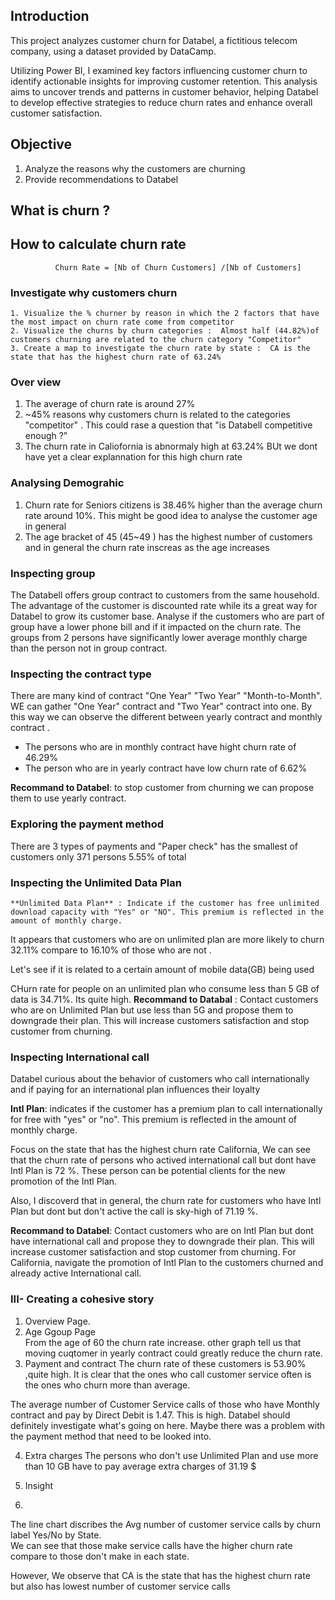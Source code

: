## Introduction 

This project analyzes customer churn for Databel, a fictitious telecom company, using a dataset provided by DataCamp. 

Utilizing Power BI, I examined key factors influencing customer churn to identify actionable insights for improving customer retention. 
This analysis aims to uncover trends and patterns in customer behavior, helping Databel to develop effective strategies to reduce churn rates and enhance overall customer satisfaction.

## Objective 
1. Analyze the reasons why the customers are churning
2. Provide recommendations to Databel 

## What is churn ?

## How to calculate churn rate 

              Churn Rate = [Nb of Churn Customers] /[Nb of Customers]

### Investigate why customers churn 
    1. Visualize the % churner by reason in which the 2 factors that have the most impact on churn rate come from competitor 
    2. Visualize the churns by churn categories :  Almost half (44.82%)of customers churning are related to the churn category "Competitor"
    3. Create a map to investigate the churn rate by state :  CA is the state that has the highest churn rate of 63.24% 

### Over view 
1. The average of churn rate is around 27%
2. ~45% reasons why customers churn is related to the categories "competitor" . This could rase a question that "is Databell competitive enough ?"
3. The churn rate in Caliofornia is abnormaly high at 63.24%
BUt we dont have yet a clear explannation for this high churn rate

### Analysing Demograhic 
1. Churn rate for Seniors citizens is  38.46% higher than the average churn rate around 10%. This might be good idea to analyse the customer age in general
2. The age bracket of 45 (45~49 ) has the highest number of customers and in general the churn rate inscreas as the age increases 
       
### Inspecting group 
The Databell offers group contract to customers from the same household. The advantage of the customer is discounted rate while its a great way for Databel to grow its customer base.
Analyse if the customers who are part of group have a lower phone bill and if it impacted on the churn rate.
The groups from 2 persons have significantly lower average monthly charge than the person not in group contract.

### Inspecting the contract type 
There are many kind of contract "One Year" "Two Year" "Month-to-Month". WE can gather "One Year" contract and "Two Year" contract into one. By this way we can observe the different between yearly contract and monthly contract .
+ The persons who are in monthly contract have hight churn rate of 46.29%
+ The person who are in yearly contract have low churn rate of 6.62%

**Recommand to Databel**: to stop customer from churning we can propose them to use yearly contract.

### Exploring the payment method 
There are 3 types of payments and "Paper check" has the smallest of customers only 371 persons 5.55% of total 

### Inspecting the Unlimited Data Plan 

    **Unlimited Data Plan** : Indicate if the customer has free unlimited download capacity with "Yes" or "NO". This premium is reflected in the amount of monthly charge.

It appears that customers who are on unlimited plan are more likely to churn 32.11% compare to 16.10% of those who are not .

Let's see if it is related to a certain amount of mobile data(GB) being used 

CHurn rate for people on an unlimited plan who consume less than 5 GB of data is 34.71%.
Its quite high. 
**Recommand to Databal** : Contact customers who are on Unlimited Plan but use less than 5G and propose them to downgrade their plan. This will increase customers satisfaction and stop customer from churning.

### Inspecting International call 
Databel curious about the behavior of customers who call internationally and if paying for an international plan influences their loyalty 

**Intl Plan**: indicates if the customer has a premium plan to call internationally for free with "yes" or "no". This premium is reflected in the amount of monthly charge. 

Focus on the state that has the highest churn rate California, We can see that the churn rate of persons who actived international call but dont have Intl Plan is 72 %. These person can be potential clients for the new promotion of the Intl Plan. 

Also, I discoverd that in general, the churn rate for customers who have Intl Plan but dont but don't active the call is sky-high of 71.19 %.

**Recommand to Databel**: Contact customers who are on Intl Plan but dont have international call and propose they to downgrade their plan. This will increase customer satisfaction and stop customer from churning.
For California, navigate the promotion of Intl Plan to the customers churned and already active International call.

### III- Creating a cohesive story 

1. Overview Page.
2. Age Ggoup Page  
From the age of 60 the churn rate increase. other graph tell us that moving cuqtomer in yearly contract could greatly reduce the churn rate.
3. Payment and contract
The churn rate of these customers is 53.90% ,quite high. It is clear that the ones who call customer service often is the ones who churn more than average.

The average number of Customer Service calls of those who have Monthly contract and pay by Direct Debit is 1.47. This is high. 
Databel should definitely investigate what's going on here. Maybe there was a problem with the payment method that need to be looked into. 

4. Extra charges
The persons who don't use Unlimited Plan and use more than 10 GB have to pay average extra charges of 31.19 $

6. Insight
7. 
The line chart discribes the Avg number of customer service calls by churn label Yes/No by State.  
We can see that those make service calls have the higher churn rate compare to those don't make in each state.

However, 
We observe that CA is the state that has the highest churn rate but also has lowest number of customer service calls 


